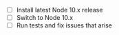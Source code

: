 - [ ] Install latest Node 10.x release
- [ ] Switch to Node 10.x
- [ ] Run tests and fix issues that arise

